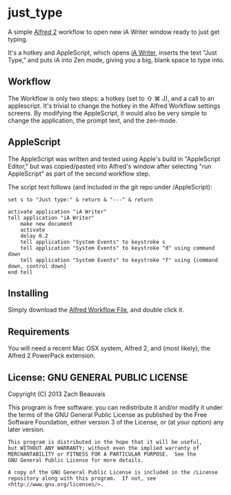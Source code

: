 just_type
=========

A simple [Alfred 2][1] workflow to open new iA Writer window ready to just get typing.

It's a hotkey and AppleScript, which opens [iA Writer][2], inserts the text "Just Type," and puts iA into Zen mode, giving you a big, blank space to type into.

## Workflow

The Workflow is only two steps: a hotkey (set to ⇧ ⌘ J), and a call to an applescript.  It's trivial to change the hotkey in the Alfred Workflow settings screens. By modifying the AppleScript, it would also be very simple to change the application, the prompt text, and the zen-mode. 

## AppleScript

The AppleScript was written and tested using Apple's build in "AppleScript Editor," but was copied/pasted into Alfred's window after selecting "run AppleScript" as part of the second workflow step.

The script text follows (and included in the git repo under /AppleScript):


```
set s to "Just type:" & return & "---" & return

activate application "iA Writer"
tell application "iA Writer"
    make new document
    activate
    delay 0.2
    tell application "System Events" to keystroke s
    tell application "System Events" to keystroke "d" using command down
    tell application "System Events" to keystroke "f" using {command down, control down}
end tell
```

## Installing

Simply download the [Alfred Workflow File][3], and double click it.

## Requirements

You will need a recent Mac OSX system, Alfred 2, and (most likely), the Alfred 2 PowerPack extension.

## License: GNU GENERAL PUBLIC LICENSE

Copyright (C) 2013 Zach Beauvais

This program is free software: you can redistribute it and/or modify
    it under the terms of the GNU General Public License as published by
    the Free Software Foundation, either version 3 of the License, or
    (at your option) any later version.

    This program is distributed in the hope that it will be useful,
    but WITHOUT ANY WARRANTY; without even the implied warranty of
    MERCHANTABILITY or FITNESS FOR A PARTICULAR PURPOSE.  See the
    GNU General Public License for more details.

    A copy of the GNU General Public License is included in the /License
    repository along with this program.  If not, see 
    <http://www.gnu.org/licenses/>.


[1]: http://www.alfredapp.com/
[2]: http://www.iawriter.com/mac/
[3]: https://github.com/beauvais/just_type/blob/master/just_type.alfredworkflow?raw=true
